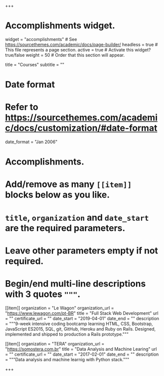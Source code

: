 +++
# Accomplishments widget.
widget = "accomplishments"  # See https://sourcethemes.com/academic/docs/page-builder/
headless = true  # This file represents a page section.
active = true  # Activate this widget? true/false
weight = 50  # Order that this section will appear.

title = "Courses"
subtitle = ""

# Date format
#   Refer to https://sourcethemes.com/academic/docs/customization/#date-format
date_format = "Jan 2006"

# Accomplishments.
#   Add/remove as many `[[item]]` blocks below as you like.
#   `title`, `organization` and `date_start` are the required parameters.
#   Leave other parameters empty if not required.
#   Begin/end multi-line descriptions with 3 quotes `"""`.

[[item]]
  organization = "Le Wagon"
  organization_url = "https://www.lewagon.com/pt-BR"
  title = "Full Stack Web Development"
  url = ""
  certificate_url = ""
  date_start = "2019-04-01"
  date_end = ""
  description = """9-week intensive coding bootcamp learning HTML, CSS, Bootstrap, JavaScript ES2015, SQL, git, GitHub, Heroku and Ruby on Rails. Designed, implemented and shipped to production a Rails prototype."""

[[item]]
  organization = "TERA"
  organization_url = "https://somostera.com.br"
  title = "Data Analysis and Machine Learing"
  url = ""
  certificate_url = ""
  date_start = "2017-02-01"
  date_end = ""
  description = """Data analysis and machine learnig with Python stack."""


+++
